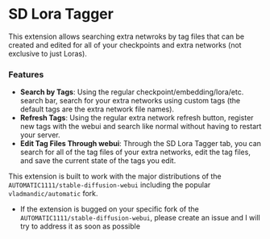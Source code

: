 # SD Lora Tagger

This extension allows searching extra netwroks by tag files that can be created and edited for all of your checkpoints and extra networks (not exclusive to just Loras).

### Features
 - __Search by Tags__:  Using the regular checkpoint/embedding/lora/etc. search bar, search for your extra networks using custom tags (the default tags are the extra network file names).
 - __Refresh Tags__:  Using the regular extra network refresh button, register new tags with the webui and search like normal without having to restart your server.
 - __Edit Tag Files Through webui__:  Through the SD Lora Tagger tab, you can search for all of the tag files of your extra networks, edit the tag files, and save the current state of the tags you edit.

This extension is built to work with the major distributions of the `AUTOMATIC1111/stable-diffusion-webui` including the popular `vladmandic/automatic` fork.
 - If the extension is bugged on your specific fork of the `AUTOMATIC1111/stable-diffusion-webui`, please create an issue and I will try to address it as soon as possible
